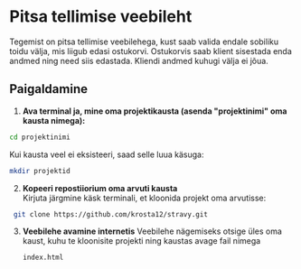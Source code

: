 # Pitsa tellimise veebileht

Tegemist on pitsa tellimise veebilehega, kust saab valida endale sobiliku toidu välja, mis liigub edasi ostukorvi.
Ostukorvis saab klient sisestada enda andmed ning need siis edastada. Kliendi andmed kuhugi välja ei jõua.

## Paigaldamine

1. **Ava terminal ja, mine oma projektikausta (asenda "projektinimi" oma kausta nimega):**
  ```bash
  cd projektinimi
   ```
 Kui kausta veel ei eksisteeri, saad selle luua käsuga:
   ```bash
   mkdir projektid
   ```
     
2. **Kopeeri repostiiorium oma arvuti kausta**  
   Kirjuta järgmine käsk terminali, et kloonida projekt oma arvutisse:
  ```bash
   git clone https://github.com/krosta12/stravy.git
  ```    
3. **Veebilehe avamine internetis**
    Veebilehe nägemiseks otsige üles oma kaust, kuhu te kloonisite projekti ning kaustas avage fail nimega
   ```bash
   index.html
   ```

